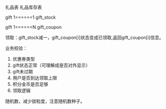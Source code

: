
#
礼品表 礼品库存表
    
gift    1======1    gift_stock

gift    1======N    gift_coupon

领取：gift_stock减一，gift_coupon[i]状态变成已领取,返回gift_coupon[i]信息。


业务校验：
1. 优惠券类型
2. gift状态正常（可理解成是否对外显示）
3. gift未过期
4. 用户是否到达领取上限
5. 积分金币是否足够
6. 领取逻辑




随机数，减少锁粒度，注意随机数种子。


